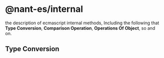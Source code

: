 # @nant-es/internal

the description of ecmascript internal methods, Including the following that **Type Conversion**, **Comparison Operation**, **Operations Of Object**, so and on.

## Type Conversion


